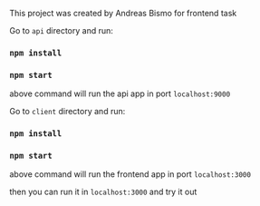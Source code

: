 This project was created by Andreas Bismo for frontend task



Go to `api` directory and run:

### `npm install`
### `npm start`

above command will run the api app in port `localhost:9000`



Go to `client` directory and run:

### `npm install`
### `npm start`

above command will run the frontend app in port `localhost:3000`

then you can run it in `localhost:3000` and try it out